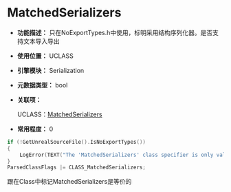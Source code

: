 ﻿# MatchedSerializers

- **功能描述：** 只在NoExportTypes.h中使用，标明采用结构序列化器。是否支持文本导入导出

- **使用位置：** UCLASS

- **引擎模块：** Serialization

- **元数据类型：** bool

- **关联项：**

  UCLASS：[MatchedSerializers](../../Specifier/UCLASS/Serialization/MatchedSerializers/MatchedSerializers.md)

- **常用程度：** 0

```cpp
if (!GetUnrealSourceFile().IsNoExportTypes())
{
	LogError(TEXT("The 'MatchedSerializers' class specifier is only valid in the NoExportTypes.h file"));
}
ParsedClassFlags |= CLASS_MatchedSerializers;
```

跟在Class中标记MatchedSerializers是等价的